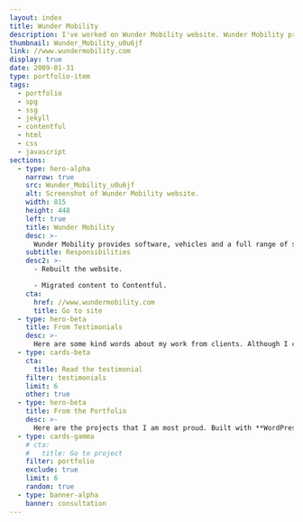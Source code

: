 ```yaml
---
layout: index
title: Wunder Mobility
description: I've worked on Wunder Mobility website. Wunder Mobility provides software, vehicles and services helping everyone launch and scale new mobility services.
thumbnail: Wunder_Mobility_u0u6jf
link: //www.wundermobility.com
display: true
date: 2009-01-31
type: portfolio-item
tags:
  - portfolio
  - spg
  - ssg
  - jekyll
  - contentful
  - html
  - css
  - javascript
sections:
  - type: hero-alpha
    narrow: true
    src: Wunder_Mobility_u0u6jf
    alt: Screenshot of Wunder Mobility website.
    width: 815
    height: 448
    left: true
    title: Wunder Mobility
    desc: >-
      Wunder Mobility provides software, vehicles and a full range of services to cities and companies, helping them launch and scale new mobility services.
    subtitle: Responsibilities
    desc2: >-
      - Rebuilt the website.

      - Migrated content to Contentful.
    cta:
      href: //www.wundermobility.com
      title: Go to site
  - type: hero-beta
    title: From Testimonials
    desc: >-
      Here are some kind words about my work from clients. Although I collaborated with clients from more than 10 countries, most of them came from **The United States**.
  - type: cards-beta
    cta:
      title: Read the testimonial
    filter: testimonials
    limit: 6
    other: true
  - type: hero-beta
    title: From the Portfolio
    desc: >-
      Here are the projects that I am most proud. Built with **WordPress**, **Shopify**, **Jekyll**, and **Hugo**, among others.
  - type: cards-gamma
    # cta:
    #   title: Go to project
    filter: portfolio
    exclude: true
    limit: 6
    random: true
  - type: banner-alpha
    banner: consultation
---
```

